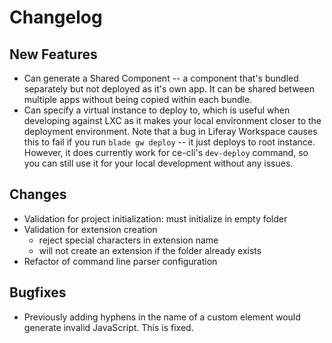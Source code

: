 # Changelog

## New Features

- Can generate a Shared Component -- a component that's bundled separately but not deployed as it's own app. It can be shared between multiple apps without being copied within each bundle.
- Can specify a virtual instance to deploy to, which is useful when developing against LXC as it makes your local
  environment closer to the deployment environment. Note that a bug in Liferay Workspace causes this to fail if you run
  `blade gw deploy` -- it just deploys to root instance. However, it does currently work for ce-cli's `dev-deploy`
  command, so you can still use it for your local development without any issues.

## Changes

- Validation for project initialization: must initialize in empty folder
- Validation for extension creation
  - reject special characters in extension name
  - will not create an extension if the folder already exists
- Refactor of command line parser configuration

## Bugfixes

- Previously adding hyphens in the name of a custom element would generate invalid JavaScript. This is fixed.
